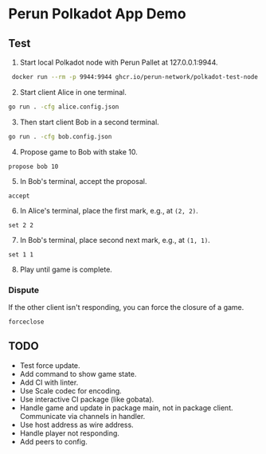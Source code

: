 # Perun Polkadot App Demo

## Test

1. Start local Polkadot node with Perun Pallet at 127.0.0.1:9944.

```sh
 docker run --rm -p 9944:9944 ghcr.io/perun-network/polkadot-test-node:0.2.0
```

2. Start client Alice in one terminal.
```sh
go run . -cfg alice.config.json
```

3. Then start client Bob in a second terminal.
```sh
go run . -cfg bob.config.json
```

4. Propose game to Bob with stake 10.
```
propose bob 10
```
5. In Bob's terminal, accept the proposal.
```
accept
```
6. In Alice's terminal, place the first mark, e.g., at `(2, 2)`.
```
set 2 2
```
7. In Bob's terminal, place second next mark, e.g., at `(1, 1)`.
```
set 1 1
```
8. Play until game is complete.

### Dispute

If the other client isn't responding, you can force the closure of a game.
```
forceclose
```


## TODO

- Test force update.
- Add command to show game state.
- Add CI with linter.
- Use Scale codec for encoding.
- Use interactive CI package (like gobata).
- Handle game and update in package main, not in package client. Communicate via channels in handler.
- Use host address as wire address.
- Handle player not responding.
- Add peers to config.
